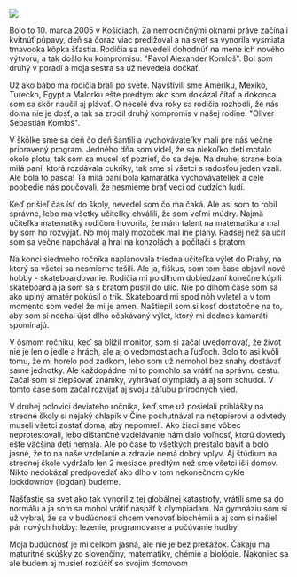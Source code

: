 ![](zivotopis.png)

Bolo to 10. marca 2005 v Košiciach. Za nemocničnými oknami práve začínali kvitnúť púpavy, deň sa čoraz viac predlžoval a na svet sa vynorila vysmiata tmavooká kôpka šťastia. Rodičia sa nevedeli dohodnúť na mene ich nového výtvoru, a tak došlo ku kompromisu: "Pavol Alexander Komloš". Bol som druhý v poradí a moja sestra sa už nevedela dočkať.

Už ako bábo ma rodičia brali po svete. Navštívili sme Ameriku, Mexiko, Turecko, Egypt a Malorku ešte predtým ako som dokázal čítať a dokonca som sa skôr naučil aj plávať. O necelé dva roky sa rodičia rozhodli, že nás doma nie je dosť, a tak sa zrodil druhý kompromis v našej rodine: "Oliver Sebastián Komloš".

V škôlke sme sa deň čo deň šantili a vychovávateľky mali pre nás večne pripravený program. Jedného dňa som videl, že sa niekoľko detí motalo okolo plotu, tak som sa musel ísť pozrieť, čo sa deje. Na druhej strane bola milá paní, ktorá rozdávala cukríky, tak sme si všetci s radosťou jeden vzali. Ale bola to pasca! Tá milá paní bola kamarátka vychovávateliek a celé poobedie nás poučovali, že nesmieme brať veci od cudzích ľudí.

Keď prišieľ čas ísť do školy, nevedel som čo ma čaká. Ale asi som to robil správne, lebo ma všetky učiteľky chválili, že som veľmi múdry. Najmä učiteľka matematiky rodičom hovorila, že mám talent na matematiku a mal by som ho rozvýjať. No môj malý mozoček mal iné plány. Radšej než sa učiť som sa večne napchával a hral na konzolách a počítači s bratom. 

Na konci siedmeho ročníka naplánovala triedna učiteľka výlet do Prahy, na ktorý sa všetci sa nesmierne tešili. Ale ja, fiškus, som tom čase objavil nové hobby - skateboardovanie. Rodičia mi po dlhom dobiedzaní konečne kúpili skateboard a ja som sa s bratom pustil do ulíc. Nie po dlhom čase som sa ako úplný amatér pokúsil o trik. Skateboard mi spod nôh vyletel a v tom momento som vedel že mi je amen. Naštiepil som si kosť dostatočne na to, aby som si nechal újsť dlho očakávaný výlet, ktorý mi dodnes kamaráti spomínajú. 

V ôsmom ročníku, keď sa blížil monitor, som si začal uvedomovať, že život nie je len o jedle a hrách, ale aj o vedomostiach a ľuďoch. Bolo to asi kvôli tomu, že mi horelo pod zadkom, lebo som už nemohol bez snahy dostávať samé jednotky. Ale každopádne mi to pomohlo sa vrátiť na správnu cestu. Začal som si zlepšovať známky, vyhrávať olympiády a aj som schudol. V tomto čase som začal rozvíjať aj svoju záľubu prírodných vied.

V druhej polovici deviateho ročníka, keď sme už posielali prihlášky na stredné školy si nejaký chlapík v Číne pochutnával na netopierovi a odvtedy museli všetci zostať doma, aby nepomreli. Ako žiaci sme vôbec neprotestovali, lebo dištančné vzdelávanie nám dalo voľnosť, ktorú dovtedy ešte väčšina detí nemala. Ale po čase to všetkých prestalo baviť a bolo jasné, že to na naše vzdelanie a zdravie nemá dobrý vplyv. Aj štúdium na strednej škole vydržalo len 2 mesiace predtým než sme všetci išli domov. Nikto nedokázal predpovedať ako dlho v tom nekonečnom cykle lockdownov (logdan) budeme.

Našťastie sa svet ako tak vynoril z tej globálnej katastrofy, vrátili sme sa do normálu a ja som sa mohol vrátiť naspäť k olympiádam. Na gymnáziu som si už vybral, že sa v budúcnosti chcem venovať biochémii a aj som si našiel pár nových hobby: lezenie, programovanie a počúvanie hudby. 

Moja budúcnosť je mi celkom jasná, ale nie je bez prekážok. Čakajú ma maturitné skúšky zo slovenčiny, matematiky, chémie a biológie. Nakoniec sa ale budem aj musieť rozlúčiť so svojim domovom